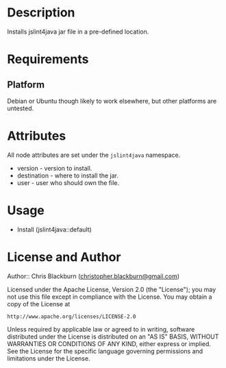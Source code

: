 Description
===========

Installs jslint4java jar file in a pre-defined location.

Requirements
============

Platform
--------

Debian or Ubuntu though likely to work elsewhere, but other platforms are untested.

Attributes
==========

All node attributes are set under the `jslint4java` namespace.

* version - version to install.
* destination - where to install the jar.
* user - user who should own the file.

Usage
=====

* Install (jslint4java::default)

License and Author
==================

Author:: Chris Blackburn (<christopher.blackburn@gmail.com>)

Licensed under the Apache License, Version 2.0 (the "License");
you may not use this file except in compliance with the License.
You may obtain a copy of the License at

    http://www.apache.org/licenses/LICENSE-2.0

Unless required by applicable law or agreed to in writing, software
distributed under the License is distributed on an "AS IS" BASIS,
WITHOUT WARRANTIES OR CONDITIONS OF ANY KIND, either express or implied.
See the License for the specific language governing permissions and
limitations under the License.
